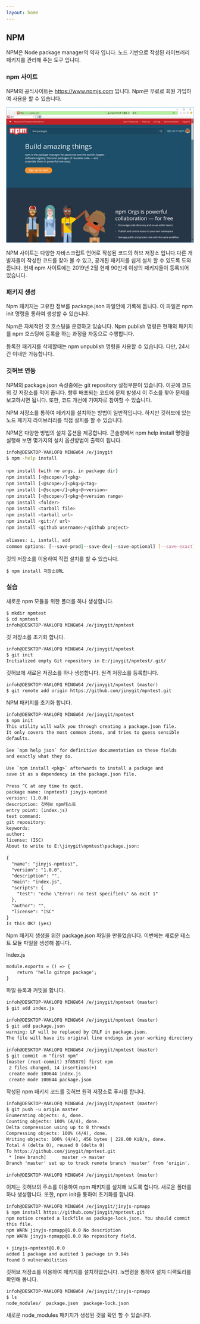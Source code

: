 ```yaml
---
layout: home
---
```

## NPM
NPM은 Node package manager의 약자 입니다. 노드 기반으로 작성된 라이브러리 패키지를 관리해 주는 도구 입니다.  

### npm 사이트
NPM의 공식사이트는 https://www.npmjs.com 입니다. Npm은 무료로 회원 가입하여 사용을 할 수 있습니다.  

![](./imgs/npm1.jpg) 

NPM 사이트는 다양한 자바스크립트 언어로 작성된 코드의 허브 저장소 입니다.다른 개발자들이 작성한 코드를 찾아 볼 수 있고, 공개된 패키지를 쉽게 설치 할 수 있도록 도와 줍니다. 현재 npm 사이트에는 2019년 2월 현재 90만개 이상의 패키지들이 등록되어 있습니다.  

### 패키지 생성
Npm 패키지는 고유한 정보를 package.json 파일안에 기록해 둡니다. 이 파일은 npm init 명령을 통하여 생성할 수 있습니다.  

Npm은 자체적인 깃 호스팅을 운영하고 있습니다. Npm publish 명령은 현재의 패키지를 npm 호스팅에 등록을 하는 과정을 자동으로 수행합니다.  

등록한 패키지를 삭제할때는 npm unpublish 명령을 사용할 수 있습니다. 다만, 24시간 이내만 가능합니다.  

### 깃허브 연동
NPM의 package.json 속성중에는 git repository 설정부분이 있습니다. 이곳에 코드의 깃 저장소를 적어 줍니다. 향후 배포되는 코드에 문제 발생시 이 주소를 찾아 문제를 보고하시면 됩니다. 또한, 코드 개선에 기여자로 참여할 수 있습니다.  

NPM 저장소를 통하여 페키지를 설치하는 방법이 일반적입니다. 하지만 깃허브에 있는 노드 페키지 라이브러리를 직접 설치를 할 수 있습니다.  

NPM은 다양한 방법의 설치 옵션을 제공합니다. 콘솔창에서 npm help install 명령을 실행해 보면 몇가지의 설치 옵션방법이 출력이 됩니다.  

```bash
infoh@DESKTOP-VAKLOFQ MINGW64 /e/jinygit
$ npm -help install

npm install (with no args, in package dir)
npm install [<@scope>/]<pkg>
npm install [<@scope>/]<pkg>@<tag>
npm install [<@scope>/]<pkg>@<version>
npm install [<@scope>/]<pkg>@<version range>
npm install <folder>
npm install <tarball file>
npm install <tarball url>
npm install <git:// url>
npm install <github username>/<github project>

aliases: i, isntall, add
common options: [--save-prod|--save-dev|--save-optional] [--save-exact] [--no-save]
```

깃의 저장소를 이용하여 직접 설치를 할 수 있습니다.  

```
$ npm install 저장소URL
```

### 실습
새로운 npm 모듈을 위한 폴더를 하나 생성합니다.  

```
$ mkdir npmtest
$ cd npmtest
infoh@DESKTOP-VAKLOFQ MINGW64 /e/jinygit/npmtest
```

깃 저장소를 초기화 합니다.  

```
infoh@DESKTOP-VAKLOFQ MINGW64 /e/jinygit/npmtest
$ git init
Initialized empty Git repository in E:/jinygit/npmtest/.git/
```

깃허브에 새로운 저장소를 하나 생성합니다. 원격 저장소를 등록합니다.  

```
infoh@DESKTOP-VAKLOFQ MINGW64 /e/jinygit/npmtest (master)
$ git remote add origin https://github.com/jinygit/mpntest.git
```

NPM 패키지를 초기화 합니다.  

```
infoh@DESKTOP-VAKLOFQ MINGW64 /e/jinygit/npmtest
$ npm init
This utility will walk you through creating a package.json file.
It only covers the most common items, and tries to guess sensible defaults.

See `npm help json` for definitive documentation on these fields
and exactly what they do.

Use `npm install <pkg>` afterwards to install a package and
save it as a dependency in the package.json file.

Press ^C at any time to quit.
package name: (npmtest) jinyjs-npmtest
version: (1.0.0)
description: 깃허브 npm테스트
entry point: (index.js)
test command:
git repository:
keywords:
author:
license: (ISC)
About to write to E:\jinygit\npmtest\package.json:

{
  "name": "jinyjs-npmtest",
  "version": "1.0.0",
  "description": "",
  "main": "index.js",
  "scripts": {
    "test": "echo \"Error: no test specified\" && exit 1"
  },
  "author": "",
  "license": "ISC"
}
Is this OK? (yes)
```

Npm 패키지 생성을 위한 package.json 파일을 만들었습니다. 이번에는 새로운 테스트 모듈 파일을 생성해 봅니다.  

Index.js
```
module.exports = () => {
    return 'hello gitnpm package';
}
```

파일 등록과 커밋을 합니다.  

```
infoh@DESKTOP-VAKLOFQ MINGW64 /e/jinygit/npmtest (master)
$ git add index.js

infoh@DESKTOP-VAKLOFQ MINGW64 /e/jinygit/npmtest (master)
$ git add package.json
warning: LF will be replaced by CRLF in package.json.
The file will have its original line endings in your working directory

infoh@DESKTOP-VAKLOFQ MINGW64 /e/jinygit/npmtest (master)
$ git commit -m "first npm"
[master (root-commit) 3f85879] first npm
 2 files changed, 14 insertions(+)
 create mode 100644 index.js
 create mode 100644 package.json
```

작성된 npm 패키지 코드를 깃허브 원격 저장소로 푸시를 합니다.  

```
infoh@DESKTOP-VAKLOFQ MINGW64 /e/jinygit/npmtest (master)
$ git push -u origin master
Enumerating objects: 4, done.
Counting objects: 100% (4/4), done.
Delta compression using up to 8 threads
Compressing objects: 100% (4/4), done.
Writing objects: 100% (4/4), 456 bytes | 228.00 KiB/s, done.
Total 4 (delta 0), reused 0 (delta 0)
To https://github.com/jinygit/mpntest.git
 * [new branch]      master -> master
Branch 'master' set up to track remote branch 'master' from 'origin'.

infoh@DESKTOP-VAKLOFQ MINGW64 /e/jinygit/npmtest (master)
```

이제는 깃허브의 주소를 이용하여 npm 패키지를 설치해 보도록 합니다. 새로운 폴더를 하나 생성합니다. 또한, npm init을 통하여 초기화를 합니다.  

```
infoh@DESKTOP-VAKLOFQ MINGW64 /e/jinygit/jinyjs-npmapp
$ npm install https://github.com/jinygit/mpntest.git
npm notice created a lockfile as package-lock.json. You should commit this file.
npm WARN jinyjs-npmapp@1.0.0 No description
npm WARN jinyjs-npmapp@1.0.0 No repository field.

+ jinyjs-npmtest@1.0.0
added 1 package and audited 1 package in 9.94s
found 0 vulnerabilities
```

깃허브 저장소를 이용하여 페키지를 설치하였습니다. ls명령을 통하여 설치 디렉토리를 확인해 봅니다.  

```
infoh@DESKTOP-VAKLOFQ MINGW64 /e/jinygit/jinyjs-npmapp
$ ls
node_modules/  package.json  package-lock.json
```

새로운 node_modules 패키지가 생성된 것을 확인 할 수 있습니다.  

<br><br><br>